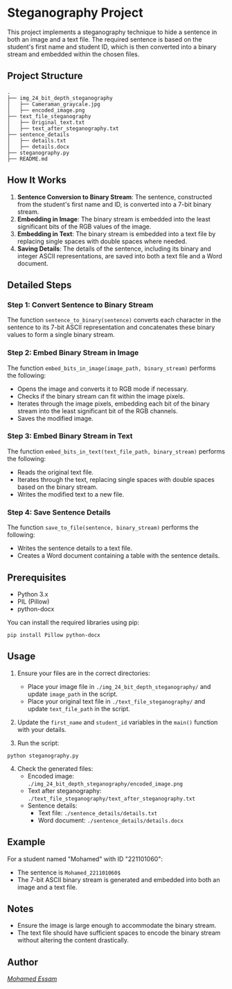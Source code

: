 # Steganography Project

This project implements a steganography technique to hide a sentence in both an image and a text file. The required sentence is based on the student's first name and student ID, which is then converted into a binary stream and embedded within the chosen files.

## Project Structure

```
.
├── img_24_bit_depth_steganography
│   ├── Cameraman_graycale.jpg
│   ├── encoded_image.png
├── text_file_steganography
│   ├── Original_text.txt
│   ├── text_after_steganography.txt
├── sentence_details
│   ├── details.txt
│   ├── details.docx
├── steganography.py
├── README.md
```

## How It Works

1. **Sentence Conversion to Binary Stream**: The sentence, constructed from the student's first name and ID, is converted into a 7-bit binary stream.
2. **Embedding in Image**: The binary stream is embedded into the least significant bits of the RGB values of the image.
3. **Embedding in Text**: The binary stream is embedded into a text file by replacing single spaces with double spaces where needed.
4. **Saving Details**: The details of the sentence, including its binary and integer ASCII representations, are saved into both a text file and a Word document.

## Detailed Steps

### Step 1: Convert Sentence to Binary Stream

The function `sentence_to_binary(sentence)` converts each character in the sentence to its 7-bit ASCII representation and concatenates these binary values to form a single binary stream.

### Step 2: Embed Binary Stream in Image

The function `embed_bits_in_image(image_path, binary_stream)` performs the following:

- Opens the image and converts it to RGB mode if necessary.
- Checks if the binary stream can fit within the image pixels.
- Iterates through the image pixels, embedding each bit of the binary stream into the least significant bit of the RGB channels.
- Saves the modified image.

### Step 3: Embed Binary Stream in Text

The function `embed_bits_in_text(text_file_path, binary_stream)` performs the following:

- Reads the original text file.
- Iterates through the text, replacing single spaces with double spaces based on the binary stream.
- Writes the modified text to a new file.

### Step 4: Save Sentence Details

The function `save_to_file(sentence, binary_stream)` performs the following:

- Writes the sentence details to a text file.
- Creates a Word document containing a table with the sentence details.

## Prerequisites

- Python 3.x
- PIL (Pillow)
- python-docx

You can install the required libraries using pip:

```
pip install Pillow python-docx
```

## Usage

1. Ensure your files are in the correct directories:
   - Place your image file in `./img_24_bit_depth_steganography/` and update `image_path` in the script.
   - Place your original text file in `./text_file_steganography/` and update `text_file_path` in the script.

2. Update the `first_name` and `student_id` variables in the `main()` function with your details.

3. Run the script:

```
python steganography.py
```

4. Check the generated files:
   - Encoded image: `./img_24_bit_depth_steganography/encoded_image.png`
   - Text after steganography: `./text_file_steganography/text_after_steganography.txt`
   - Sentence details:
     - Text file: `./sentence_details/details.txt`
     - Word document: `./sentence_details/details.docx`

## Example

For a student named "Mohamed" with ID "221101060":

- The sentence is `Mohamed_221101060$`
- The 7-bit ASCII binary stream is generated and embedded into both an image and a text file.

## Notes

- Ensure the image is large enough to accommodate the binary stream.
- The text file should have sufficient spaces to encode the binary stream without altering the content drastically.

## Author

[*Mohamed Essam*](https://github.com/m-essam-s)
